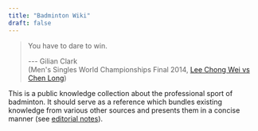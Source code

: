 ```yaml
---
title: "Badminton Wiki"
draft: false
---
```


> You have to dare to win.
>
> --- Gilian Clark<br>
> (Men's Singles World Championships Final 2014,
> [Lee Chong Wei vs Chen Long](https://www.youtube.com/live/cmf6Lg-om_8?si=mbOXJT1cs1eDWu3u&start=905&amp;end=958))

This is a public knowledge collection about the professional sport of badminton.
It should serve as a reference which bundles existing knowledge from various other sources and
presents them in a concise manner (see [editorial notes](/editorial-notes)).
